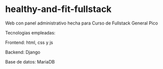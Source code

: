 # healthy-and-fit-fullstack

Web con panel administrativo hecha para Curso de Fullstack General Pico

Tecnologias empleadas:

Frontend: html, css y js

Backend: Django

Base de datos: MariaDB
